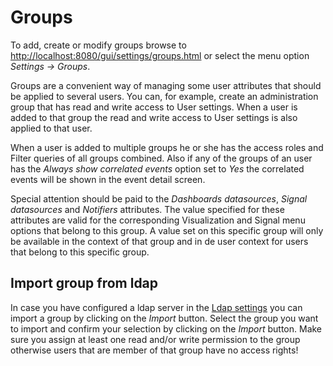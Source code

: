 # Groups
To add, create or modify groups browse to <http://localhost:8080/gui/settings/groups.html> or select the menu option *Settings -> Groups*. 

Groups are a convenient way of managing some user attributes that should be applied to several users. You can, for example, create an administration group that has read and write access to User settings. When a user is added to that group the read and write access to User settings is also applied to that user.

When a user is added to multiple groups he or she has the access roles and Filter queries of all groups combined. Also if any of the groups of an user has the *Always show correlated events* option set to *Yes* the correlated events will be shown in the event detail screen.

Special attention should be paid to the *Dashboards datasources*, *Signal datasources* and *Notifiers* attributes. The value specified for these attributes are valid for the corresponding Visualization and Signal menu options that belong to this group. A value set on this specific group will only be available in the context of that group and in de user context for users that belong to this specific group.

## Import group from ldap
In case you have configured a ldap server in the [Ldap settings](cluster.md#ldap-settings) you can import a group by clicking on the *Import* button. Select the group you want to import and confirm your selection by clicking on the *Import* button. Make sure you assign at least one read and/or write permission to the group otherwise users that are member of that group have no access rights!